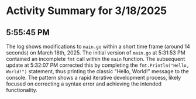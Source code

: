 # Activity Summary for 3/18/2025

## 5:55:45 PM
The log shows modifications to `main.go` within a short time frame (around 14 seconds) on March 18th, 2025.  The initial version of `main.go` at 5:31:53 PM contained an incomplete `fmt` call within the `main` function.  The subsequent update at 5:32:07 PM corrected this by completing the `fmt.Println("Hello, World!")` statement, thus printing the classic "Hello, World!" message to the console.  The pattern shows a rapid iterative development process, likely focused on correcting a syntax error and achieving the intended functionality.

